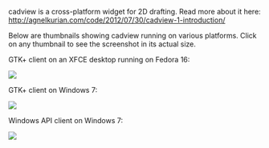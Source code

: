 <p>cadview is a cross-platform widget for 2D drafting. Read more about it here: <a href='http://agnelkurian.com/code/2012/07/30/cadview-1-introduction/'>http://agnelkurian.com/code/2012/07/30/cadview-1-introduction/</a> </p>

<p>Below are thumbnails showing cadview running on various platforms. Click on any thumbnail to see the screenshot in its actual size.</p>


<div><p>GTK+ client on an XFCE desktop running on Fedora 16:</p>
<a href='http://wiki.cadview.googlecode.com/hg/img/cadview_screenshot.png'><img src='http://wiki.cadview.googlecode.com/hg/img/gladeui_xfce_thumb.png' /></a></div>

<div><p>GTK+ client on Windows 7:</p>
<a href='http://wiki.cadview.googlecode.com/hg/img/gladeui_on_windows.png'><img src='http://wiki.cadview.googlecode.com/hg/img/gladeui_win_thumb.png' /></a></div>

<div><p>Windows API client on Windows 7:</p>
<a href='http://wiki.cadview.googlecode.com/hg/img/winui.png'><img src='http://wiki.cadview.googlecode.com/hg/img/winui_thumb.png' /></a></div>
